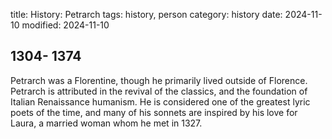 title: History: Petrarch
tags: history, person
category: history
date: 2024-11-10
modified: 2024-11-10


 1304-
1374
-
Petrarch was a Florentine, though he
 primarily lived outside of Florence. Petrarch is attributed in the
 revival of the classics, and the foundation of Italian Renaissance
 humanism. He is considered one of the greatest lyric poets of the
 time, and many of his sonnets are inspired by his love for Laura, a
 married woman whom he met in 1327.





